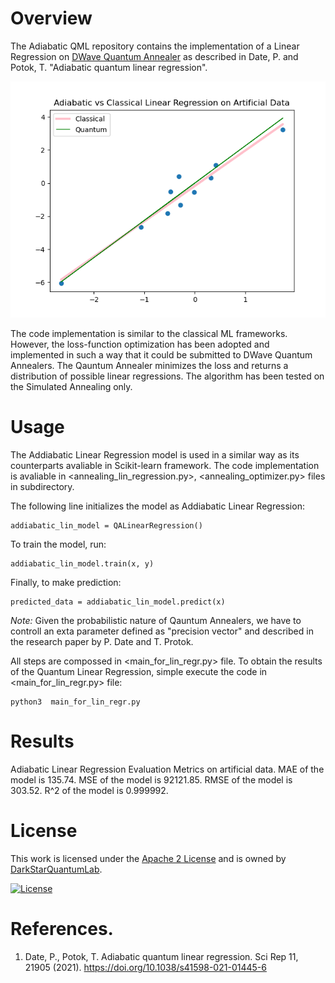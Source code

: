 # Overview

The Adiabatic QML repository contains the implementation of a Linear Regression on [DWave Quantum Annealer](https://github.com/dwavesystems) as described in Date, P. and Potok, T. "Adiabatic quantum linear regression". 

![](results/artificial_data.png)


The code implementation is similar to the classical ML frameworks. However, the loss-function optimization has been adopted and implemented in such a way that it could be submitted to DWave Quantum Annealers. The Qauntum Annealer minimizes the loss and returns a distribution of possible linear regressions. The algorithm has been tested on the Simulated Annealing only.

# Usage

The Addiabatic Linear Regression model is used in a similar way as its counterparts avaliable in Scikit-learn framework. The code implementation is avaliable in <annealing_lin_regression.py>, <annealing_optimizer.py> files in <linear> subdirectory.

The following line initializes the model as Addiabatic Linear Regression:

    addiabatic_lin_model = QALinearRegression()

To train the model, run:

    addiabatic_lin_model.train(x, y)

Finally, to make prediction:

    predicted_data = addiabatic_lin_model.predict(x)

*Note:* Given the probabilistic nature of Qauntum Annealers, we have to controll an exta parameter defined as "precision vector" and described in the research paper by P. Date and T. Protok. 

All steps are compossed in <main_for_lin_regr.py> file. To obtain the results of the Quantum Linear Regression, simple execute the code in <main_for_lin_regr.py> file:

    python3  main_for_lin_regr.py

# Results 

Adiabatic Linear Regression Evaluation Metrics on artificial data.
MAE of the model is 135.74.
MSE of the model is 92121.85.
RMSE of the model is 303.52.
R^2 of the model is 0.999992.

# License
This work is licensed under the [Apache 2 License](https://www.apache.org/licenses/LICENSE-2.0) and is owned by [DarkStarQuantumLab](https://github.com/DarkStarQuantumLab). 

[![License](https://img.shields.io/badge/License-Apache_2.0-blue.svg)](https://opensource.org/licenses/Apache-2.0)

# References.
1. Date, P., Potok, T. Adiabatic quantum linear regression. Sci Rep 11, 21905 (2021). https://doi.org/10.1038/s41598-021-01445-6
